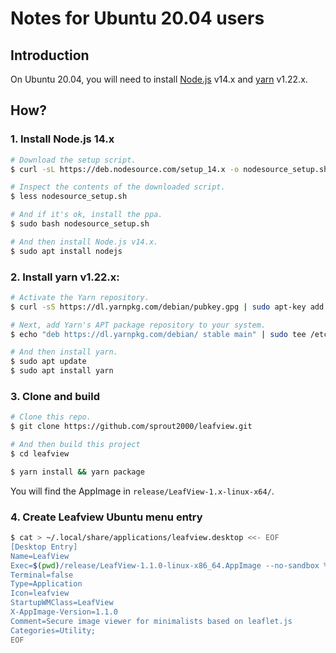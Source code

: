 # Notes for Ubuntu 20.04 users

## Introduction

On Ubuntu 20.04, you will need to install [Node.js](https://nodejs.org/) v14.x and [yarn](https://yarnpkg.com/) v1.22.x.

## How?

### 1. Install Node.js 14.x

```bash
# Download the setup script.
$ curl -sL https://deb.nodesource.com/setup_14.x -o nodesource_setup.sh

# Inspect the contents of the downloaded script.
$ less nodesource_setup.sh

# And if it's ok, install the ppa.
$ sudo bash nodesource_setup.sh

# And then install Node.js v14.x.
$ sudo apt install nodejs
```

### 2. Install yarn v1.22.x:

```bash
# Activate the Yarn repository.
$ curl -sS https://dl.yarnpkg.com/debian/pubkey.gpg | sudo apt-key add -

# Next, add Yarn's APT package repository to your system.
$ echo "deb https://dl.yarnpkg.com/debian/ stable main" | sudo tee /etc/apt/sources.list.d/yarn.list

# And then install yarn.
$ sudo apt update
$ sudo apt install yarn
```

### 3. Clone and build

```bash
# Clone this repo.
$ git clone https://github.com/sprout2000/leafview.git

# And then build this project
$ cd leafview

$ yarn install && yarn package
```

You will find the AppImage in `release/LeafView-1.x-linux-x64/`.

### 4. Create Leafview Ubuntu menu entry

```bash
$ cat > ~/.local/share/applications/leafview.desktop <<- EOF
[Desktop Entry]
Name=LeafView
Exec=$(pwd)/release/LeafView-1.1.0-linux-x86_64.AppImage --no-sandbox %U
Terminal=false
Type=Application
Icon=leafview
StartupWMClass=LeafView
X-AppImage-Version=1.1.0
Comment=Secure image viewer for minimalists based on leaflet.js
Categories=Utility;
EOF
```
